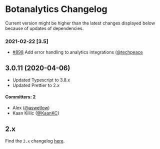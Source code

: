# Botanalytics Changelog

Current version might be higher than the latest changes displayed below because of updates of dependencies.

### 2021-02-22 [3.5]
- [#898](https://github.com/jovotech/jovo-framework/pull/898) Add error handling to analytics integrations ([@techpeace](https://github.com/techpeace)


## 3.0.11 (2020-04-06)

* Updated Typescript to 3.8.x
* Updated Prettier to 2.x

#### Committers: 2
- Alex ([@aswetlow](https://github.com/aswetlow))
- Kaan Killic ([@KaanKC](https://github.com/KaanKC))

## 2.x

Find the `2.x` changelog [here](https://github.com/jovotech/jovo-framework/blob/v2/CHANGELOG.md).